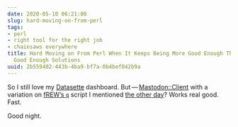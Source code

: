 ```yaml
---
date: 2020-05-10 06:21:00
slug: hard-moving-on-from-perl
tags:
- perl
- right tool for the right job
- chainsaws everywhere
title: Hard Moving on From Perl When It Keeps Being More Good Enough Than the Other
  Good Enough Solutions
uuid: 2b559402-443b-4ba9-bf7a-0b4bef042b9a
---
```


So I still love my [Datasette](https://datasette.readthedocs.io)
dashboard.
But — [Mastodon::Client](https://metacpan.org/pod/Mastodon::Client)
with a variation on [fREW’s
`q`](https://blog.afoolishmanifesto.com/posts/hugo-unix-vim-integration/#advanced-unix-tools)
script I mentioned [the other
day](/post/2020/05/querying-hugo-content-with-python)? Works real good.
Fast.

Good night.